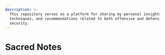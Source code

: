 ```yaml
---
description: >-
  This repository serves as a platform for sharing my personal insights,
  techniques, and recommendations related to both offensive and defensive
  security.
---
```


# Sacred Notes

